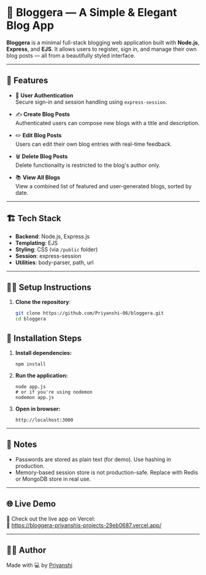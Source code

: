 # 📝 Bloggera — A Simple & Elegant Blog App

**Bloggera** is a minimal full-stack blogging web application built with **Node.js**, **Express**, and **EJS**. It allows users to register, sign in, and manage their own blog posts — all from a beautifully styled interface.

---

## 🚀 Features

- 👤 **User Authentication**  
  Secure sign-in and session handling using `express-session`.

- ✍️ **Create Blog Posts**  
  Authenticated users can compose new blogs with a title and description.

- ✏️ **Edit Blog Posts**  
  Users can edit their own blog entries with real-time feedback.

- 🗑️ **Delete Blog Posts**  
  Delete functionality is restricted to the blog's author only.

- 📚 **View All Blogs**  
  View a combined list of featured and user-generated blogs, sorted by date.
---

## 🏗️ Tech Stack

- **Backend**: Node.js, Express.js
- **Templating**: EJS
- **Styling**: CSS (via `/public` folder)
- **Session**: express-session
- **Utilities**: body-parser, path, url

---

## 🧑‍💻 Setup Instructions

1. **Clone the repository**:
   ```bash
   git clone https://github.com/Priyanshi-06/bloggera.git
   cd bloggera

<h2>🔧 Installation Steps</h2>

<ol>
  <li>
    <strong>Install dependencies:</strong>
    <pre><code class="language-bash">npm install</code></pre>
  </li>
  <li>
    <strong>Run the application:</strong>
    <pre><code class="language-bash">node app.js
# or if you're using nodemon
nodemon app.js</code></pre>
  </li>
  <li>
    <strong>Open in browser:</strong>
    <pre><code class="language-url">http://localhost:3000</code></pre>
  </li>
</ol>

---

## 📌 Notes

- Passwords are stored as plain text (for demo). Use hashing in production.
- Memory-based session store is not production-safe. Replace with Redis or MongoDB store in real use.

---

## 🌐 Live Demo

🚀 Check out the live app on Vercel:  
🔗 https://bloggera-priyanshis-projects-29eb0687.vercel.app/

---

## 🧑‍🎓 Author

Made with 💻 by [Priyanshi](https://github.com/Priyanshi-06)


